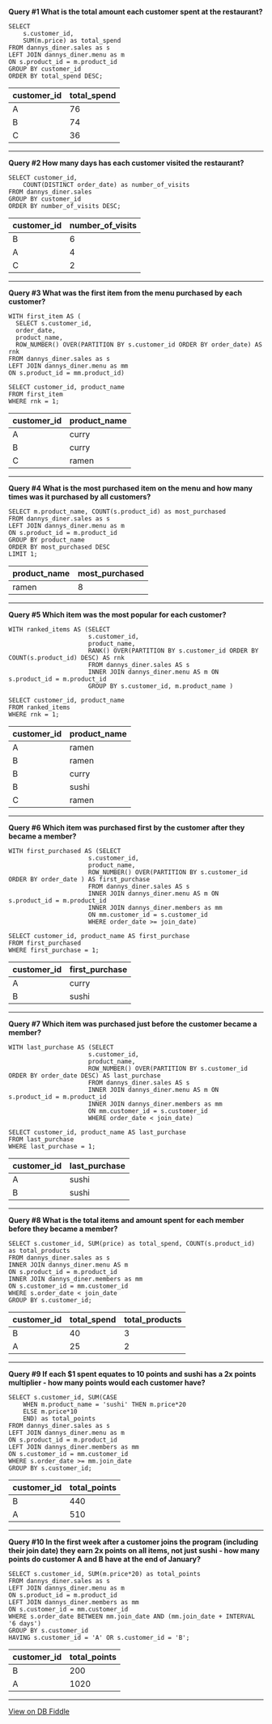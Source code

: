 
**Query #1 What is the total amount each customer spent at the restaurant?**

    SELECT
    	s.customer_id,
        SUM(m.price) as total_spend
    FROM dannys_diner.sales as s
    LEFT JOIN dannys_diner.menu as m
    ON s.product_id = m.product_id
    GROUP BY customer_id
    ORDER BY total_spend DESC;

| customer_id | total_spend |
| ----------- | ----------- |
| A           | 76          |
| B           | 74          |
| C           | 36          |

---
**Query #2 How many days has each customer visited the restaurant?**

    SELECT customer_id, 
    	COUNT(DISTINCT order_date) as number_of_visits
    FROM dannys_diner.sales
    GROUP BY customer_id
    ORDER BY number_of_visits DESC;

| customer_id | number_of_visits |
| ----------- | ---------------- |
| B           | 6                |
| A           | 4                |
| C           | 2                |

---
**Query #3 What was the first item from the menu purchased by each customer?**

    WITH first_item AS (
      SELECT s.customer_id,
      order_date, 
      product_name, 
      ROW_NUMBER() OVER(PARTITION BY s.customer_id ORDER BY order_date) AS rnk
    FROM dannys_diner.sales as s
    LEFT JOIN dannys_diner.menu as mm
    ON s.product_id = mm.product_id)
    
    SELECT customer_id, product_name
    FROM first_item
    WHERE rnk = 1;

| customer_id | product_name |
| ----------- | ------------ |
| A           | curry        |
| B           | curry        |
| C           | ramen        |

---
**Query #4 What is the most purchased item on the menu and how many times was it purchased by all customers?**

    SELECT m.product_name, COUNT(s.product_id) as most_purchased
    FROM dannys_diner.sales as s
    LEFT JOIN dannys_diner.menu as m
    ON s.product_id = m.product_id
    GROUP BY product_name
    ORDER BY most_purchased DESC
    LIMIT 1;

| product_name | most_purchased |
| ------------ | -------------- |
| ramen        | 8              |

---
**Query #5 Which item was the most popular for each customer?**

    WITH ranked_items AS (SELECT 
                          s.customer_id, 
                          product_name, 
                          RANK() OVER(PARTITION BY s.customer_id ORDER BY COUNT(s.product_id) DESC) AS rnk 
                          FROM dannys_diner.sales AS s 
                          INNER JOIN dannys_diner.menu AS m ON s.product_id = m.product_id 
                          GROUP BY s.customer_id, m.product_name )
    
    SELECT customer_id, product_name
    FROM ranked_items
    WHERE rnk = 1;

| customer_id | product_name |
| ----------- | ------------ |
| A           | ramen        |
| B           | ramen        |
| B           | curry        |
| B           | sushi        |
| C           | ramen        |

---
**Query #6 Which item was purchased first by the customer after they became a member?**

    WITH first_purchased AS (SELECT 
                          s.customer_id, 
                          product_name, 
                          ROW_NUMBER() OVER(PARTITION BY s.customer_id ORDER BY order_date ) AS first_purchase 
                          FROM dannys_diner.sales AS s 
                          INNER JOIN dannys_diner.menu AS m ON s.product_id = m.product_id 
                          INNER JOIN dannys_diner.members as mm
                          ON mm.customer_id = s.customer_id
                          WHERE order_date >= join_date)
    
    SELECT customer_id, product_name AS first_purchase
    FROM first_purchased
    WHERE first_purchase = 1;

| customer_id | first_purchase |
| ----------- | -------------- |
| A           | curry          |
| B           | sushi          |

---
**Query #7  Which item was purchased just before the customer became a member?**

    WITH last_purchase AS (SELECT 
                          s.customer_id, 
                          product_name, 
                          ROW_NUMBER() OVER(PARTITION BY s.customer_id ORDER BY order_date DESC) AS last_purchase 
                          FROM dannys_diner.sales AS s 
                          INNER JOIN dannys_diner.menu AS m ON s.product_id = m.product_id 
                          INNER JOIN dannys_diner.members as mm
                          ON mm.customer_id = s.customer_id
                          WHERE order_date < join_date)
    
    SELECT customer_id, product_name AS last_purchase
    FROM last_purchase
    WHERE last_purchase = 1;

| customer_id | last_purchase |
| ----------- | ------------- |
| A           | sushi         |
| B           | sushi         |

---
**Query #8 What is the total items and amount spent for each member before they became a member?**

    SELECT s.customer_id, SUM(price) as total_spend, COUNT(s.product_id) as total_products
    FROM dannys_diner.sales as s
    INNER JOIN dannys_diner.menu AS m
    ON s.product_id = m.product_id
    INNER JOIN dannys_diner.members as mm
    ON s.customer_id = mm.customer_id
    WHERE s.order_date < join_date
    GROUP BY s.customer_id;

| customer_id | total_spend | total_products |
| ----------- | ----------- | -------------- |
| B           | 40          | 3              |
| A           | 25          | 2              |

---
**Query #9 If each $1 spent equates to 10 points and sushi has a 2x points multiplier - how many points would each customer have?**

    SELECT s.customer_id, SUM(CASE
    	WHEN m.product_name = 'sushi' THEN m.price*20
    	ELSE m.price*10
    	END) as total_points
    FROM dannys_diner.sales as s
    LEFT JOIN dannys_diner.menu as m
    ON s.product_id = m.product_id
    LEFT JOIN dannys_diner.members as mm
    ON s.customer_id = mm.customer_id
    WHERE s.order_date >= mm.join_date
    GROUP BY s.customer_id;

| customer_id | total_points |
| ----------- | ------------ |
| B           | 440          |
| A           | 510          |

---
**Query #10 In the first week after a customer joins the program (including their join date) they earn 2x points on all items, not just sushi - how many points do customer A and B have at the end of January?**

    SELECT s.customer_id, SUM(m.price*20) as total_points
    FROM dannys_diner.sales as s
    LEFT JOIN dannys_diner.menu as m
    ON s.product_id = m.product_id
    LEFT JOIN dannys_diner.members as mm
    ON s.customer_id = mm.customer_id
    WHERE s.order_date BETWEEN mm.join_date AND (mm.join_date + INTERVAL '6 days')
    GROUP BY s.customer_id
    HAVING s.customer_id = 'A' OR s.customer_id = 'B';

| customer_id | total_points |
| ----------- | ------------ |
| B           | 200          |
| A           | 1020         |

---

[View on DB Fiddle](https://www.db-fiddle.com/f/2rM8RAnq7h5LLDTzZiRWcd/138)
